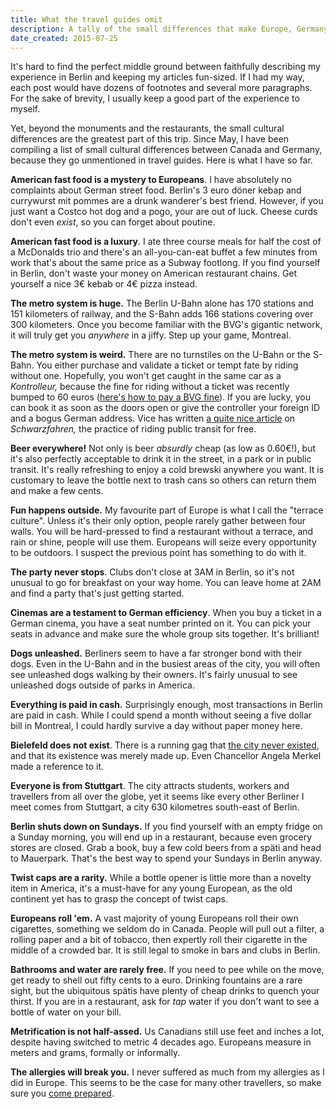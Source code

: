 ```yaml
---
title: What the travel guides omit
description: A tally of the small differences that make Europe, Germany and Berlin what they are.
date_created: 2015-07-25
---
```


It's hard to find the perfect middle ground between faithfully describing my experience in Berlin and keeping my articles fun-sized. If I had my way, each post would have dozens of footnotes and several more paragraphs. For the sake of brevity, I usually keep a good part of the experience to myself.

Yet, beyond the monuments and the restaurants, the small cultural differences are the greatest part of this trip. Since May, I have been compiling a list of small cultural differences between Canada and Germany, because they go unmentioned in travel guides. Here is what I have so far.

**American fast food is a mystery to Europeans**. I have absolutely no complaints about German street food. Berlin's 3 euro döner kebap and currywurst mit pommes are a drunk wanderer's best friend. However, if you just want a Costco hot dog and a pogo, your are out of luck. Cheese curds don't even *exist*, so you can forget about poutine.

**American fast food is a luxury**. I ate three course meals for half the cost of a McDonalds trio and there's an all-you-can-eat buffet a few minutes from work that's about the same price as a Subway footlong. If you find yourself in Berlin, don't waste your money on American restaurant chains. Get yourself a nice 3€ kebab or 4€ pizza instead.

**The metro system is huge.** The Berlin U-Bahn alone has 170 stations and 151 kilometers of railway, and the S-Bahn adds 166 stations covering over 300 kilometers. Once you become familiar with the BVG's gigantic network, it will truly get you *anywhere* in a jiffy. Step up your game, Montreal.

**The metro system is weird.** There are no turnstiles on the U-Bahn or the S-Bahn. You either purchase and validate a ticket or tempt fate by riding without one. Hopefully, you won't get caught in the same car as a *Kontrolleur,* because the fine for riding without a ticket was recently bumped to 60 euros ([here's how to pay a BVG fine](https://allaboutberlin.com/guides/paying-a-bvg-fine)). If you are lucky, you can book it as soon as the doors open or give the controller your foreign ID and a bogus German address. Vice has written [a quite nice article](http://www.vice.com/read/resist-control-a-guide-to-riding-berlin-public-transportation-for-free) on *Schwarzfahren,* the practice of riding public transit for free.

**Beer everywhere!** Not only is beer *absurdly* cheap (as low as 0.60€!), but it's also perfectly acceptable to drink it in the street, in a park or in public transit. It's really refreshing to enjoy a cold brewski anywhere you want. It is customary to leave the bottle next to trash cans so others can return them and make a few cents.

**Fun happens outside.** My favourite part of Europe is what I call the "terrace culture". Unless it's their only option, people rarely gather between four walls. You will be hard-pressed to find a restaurant without a terrace, and rain or shine, people will use them. Europeans will seize every opportunity to be outdoors. I suspect the previous point has something to do with it.

**The party never stops**. Clubs don't close at 3AM in Berlin, so it's not unusual to go for breakfast on your way home. You can leave home at 2AM and find a party that's just getting started.

**Cinemas are a testament to German efficiency**. When you buy a ticket in a German cinema, you have a seat number printed on it. You can pick your seats in advance and make sure the whole group sits together. It's brilliant!

**Dogs unleashed.** Berliners seem to have a far stronger bond with their dogs. Even in the U-Bahn and in the busiest areas of the city, you will often see unleashed dogs walking by their owners. It's fairly unusual to see unleashed dogs outside of parks in America.

**Everything is paid in cash.** Surprisingly enough, most transactions in Berlin are paid in cash. While I could spend a month without seeing a five dollar bill in Montreal, I could hardly survive a day without paper money here.

**Bielefeld does not exist**. There is a running gag that [the city never existed](https://en.wikipedia.org/wiki/Bielefeld_Conspiracy), and that its existence was merely made up. Even Chancellor Angela Merkel made a reference to it.

**Everyone is from Stuttgart**. The city attracts students, workers and travellers from all over the globe, yet it seems like every other Berliner I meet comes from Stuttgart, a city 630 kilometres south-east of Berlin.

**Berlin shuts down on Sundays.** If you find yourself with an empty fridge on a Sunday morning, you will end up in a restaurant, because even grocery stores are closed. Grab a book, buy a few cold beers from a späti and head to Mauerpark. That's the best way to spend your Sundays in Berlin anyway.

**Twist caps are a rarity.** While a bottle opener is little more than a novelty item in America, it's a must-have for any young European, as the old continent yet has to grasp the concept of twist caps.

**Europeans roll 'em.** A vast majority of young Europeans roll their own cigarettes, something we seldom do in Canada. People will pull out a filter, a rolling paper and a bit of tobacco, then expertly roll their cigarette in the middle of a crowded bar. It is still legal to smoke in bars and clubs in Berlin.

**Bathrooms and water are rarely free.** If you need to pee while on the move, get ready to shell out fifty cents to a euro. Drinking fountains are a rare sight, but the ubiquitous spätis have plenty of cheap drinks to quench your thirst. If you are in a restaurant, ask for *tap* water if you don't want to see a bottle of water on your bill.

**Metrification is not half-assed.** Us Canadians still use feet and inches a lot, despite having switched to metric 4 decades ago. Europeans measure in meters and grams, formally or informally.

**The allergies will break you.** I never suffered as much from my allergies as I did in Europe. This seems to be the case for many other travellers, so make sure you [come prepared](https://allaboutberlin.com/guides/hay-fever).

